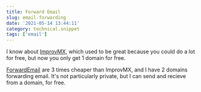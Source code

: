 ```yaml
---
title: Forward Email
slug: email-forwarding
date: '2021-05-14 13:44:11'
category: technical.snippet
tags: ['email']
---
```


I know about [ImprovMX](https://improvmx.com/), which used to be great because you could do a lot for
free, but now you only get 1 domain for free.

[ForwardEmail](https://forwardemail.net) are 3 times cheaper than ImprovMX, and
I have 2 domains forwarding email. It's not particularly private, but I can send
and recieve from a domain, for free.

